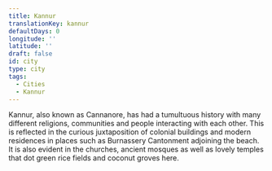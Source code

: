 ```yaml
---
title: Kannur
translationKey: kannur
defaultDays: 0
longitude: ''
latitude: ''
draft: false
id: city
type: city
tags:
  - Cities
  - Kannur
---
```

Kannur, also known as Cannanore, has had a tumultuous history with many different religions, communities and people interacting with each other. This is reflected in the curious juxtaposition of colonial buildings and modern residences in places such as Burnassery Cantonment adjoining the beach. It is also evident in the churches, ancient mosques as well as lovely temples that dot green rice fields and coconut groves here.